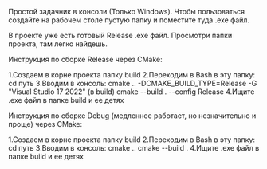 Простой задачник в консоли (Только Windows). Чтобы пользоваться создайте на рабочем столе пустую папку и поместите туда .exe файл.

В проекте уже есть готовый Release .exe файл. Просмотри папки проекта, там легко найдешь.

Инструкция по сборке Release через CMake:

1.Создаем в корне проекта папку build
2.Переходим в Bash в эту папку:
cd путь
3.Вводим в консоль:
cmake .. -DCMAKE_BUILD_TYPE=Release -G "Visual Studio 17 2022" (в build)
cmake --build . --config Release
4.Ищите .exe файл в папке build и ее детях

Инструкция по сборке Debug (медленнее работает, но незначительно и проще) через CMake:

1.Создаем в корне проекта папку build
2.Переходим в Bash в эту папку:
cd путь
3.Вводим в консоль:
cmake .. 
cmake --build .
4.Ищите .exe файл в папке build и ее детях
